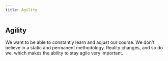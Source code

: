 ```yaml
---
title: Agility
---
```

## Agility

We want to be able to constantly learn and adjust our course. We don't believe in a static and permanent methodology. Reality changes, and so do we, which makes the ability to stay agile very important.